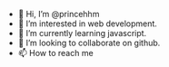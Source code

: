 - 👋 Hi, I’m @princehhm
- 👀 I’m interested in web development.
- 🌱 I’m currently learning javascript.
- 💞️ I’m looking to collaborate on github.
- 📫 How to reach me 

<!---
princehhm/princehhm is a ✨ special ✨ repository because its `README.md` (this file) appears on your GitHub profile.
You can click the Preview link to take a look at your changes.
--->
